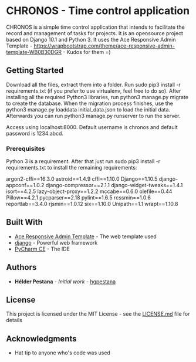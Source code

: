 # CHRONOS - Time control application

CHRONOS is a simple time control application that intends to facilitate the record and management of tasks for projects. It is an opensource project based on Django 10.1 and Python 3. It uses the Ace Responsive Admin Template - https://wrapbootstrap.com/theme/ace-responsive-admin-template-WB0B30DGR - Kudos for them =)

## Getting Started

Download all the files, extract them into a folder. Run sudo pip3 install -r requirements.txt (if you prefer to use virtualenv, feel free to do so).
After installing all the required Python3 libraries, run python3 manage.py migrate to create the database. When the migration process finishes, use the python3 manage.py loaddata initial_data.json to load the initial data.
Afterwards you can run python3 manage.py runserver to run the server.

Access using localhost:8000. Default username is chronos and default password is 1234.abcd.


### Prerequisites

Python 3 is a requirement. After that just run sudo pip3 install -r requirements.txt to install the remaining requirements:

argon2-cffi==16.3.0
astroid==1.4.9
cffi==1.10.0
Django==1.10.5
django-appconf==1.0.2
django-compressor==2.1.1
django-widget-tweaks==1.4.1
isort==4.2.5
lazy-object-proxy==1.2.2
mccabe==0.6.0
olefile==0.44
Pillow==4.2.1
pycparser==2.18
pylint==1.6.5
rcssmin==1.0.6
reportlab==3.4.0
rjsmin==1.0.12
six==1.10.0
Unipath==1.1
wrapt==1.10.8

## Built With

* [Ace Responsive Admin Template](https://wrapbootstrap.com/theme/ace-responsive-admin-template-WB0B30DGR) - The web template used
* [django](https://www.djangoproject.com/) - Powerful web framework
* [PyCharm CE](https://www.jetbrains.com/pycharm/download/) - The IDE

## Authors

* **Hélder Pestana** - *Initial work* - [hgpestana](https://github.com/hgpestana)

## License

This project is licensed under the MIT License - see the [LICENSE.md](LICENSE.md) file for details

## Acknowledgments
* Hat tip to anyone who's code was used

